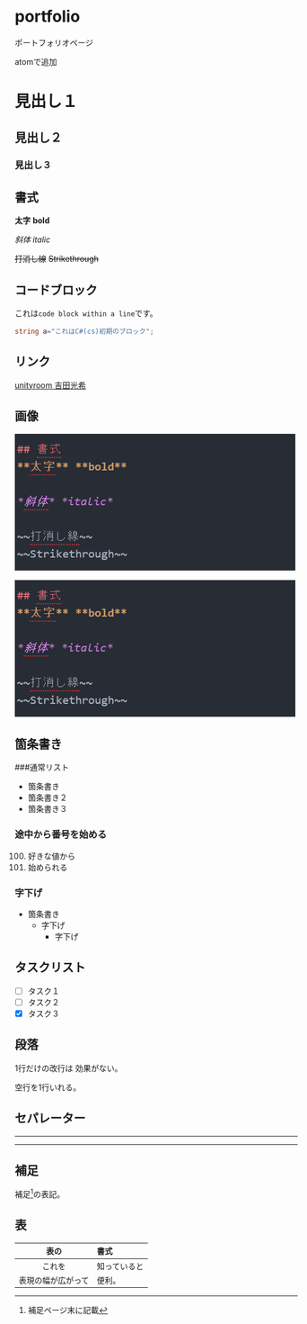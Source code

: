 # portfolio
ポートフォリオページ

atomで追加

# 見出し１

## 見出し２

### 見出し３


## 書式
**太字** **bold**

*斜体* *italic*

~~打消し線~~
~~Strikethrough~~

## コードブロック
これは`code block
within a line`です。

```cs
string a="これはC#(cs)初期のブロック";
```

## リンク

[unityroom 吉田光希](https://unityroom.com/users/t8vnzrsw0ud432kaebqx)

## 画像

![画像](images/image.png)

<img src="images/image.png"
alt="画像" style="width; 240px">

## 箇条書き

###通常リスト

- 箇条書き
- 箇条書き２
- 箇条書き３

### 途中から番号を始める

100. 好きな値から
100. 始められる


### 字下げ
- 箇条書き
  - 字下げ
     - 字下げ

## タスクリスト
- [ ] タスク１
- [ ] タスク２
- [x] タスク３

## 段落
1行だけの改行は
効果がない。

空行を1行いれる。

## セパレーター

---

***

## 補足
補足[^1]の表記。

[^1]: 補足ページ末に記載

## 表
|表の|書式|
|:-:|:-|
|これを|知っていると|
|表現の幅が広がって|便利。|     
